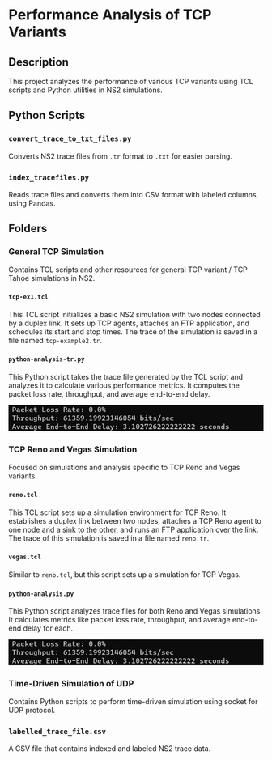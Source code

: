 # Performance Analysis of TCP Variants

## Description
This project analyzes the performance of various TCP variants using TCL scripts and Python utilities in NS2 simulations.

## Python Scripts

### `convert_trace_to_txt_files.py`
Converts NS2 trace files from `.tr` format to `.txt` for easier parsing.

### `index_tracefiles.py`
Reads trace files and converts them into CSV format with labeled columns, using Pandas.

## Folders

### General TCP Simulation
Contains TCL scripts and other resources for general TCP variant / TCP Tahoe simulations in NS2.

#### `tcp-ex1.tcl`
This TCL script initializes a basic NS2 simulation with two nodes connected by a duplex link. It sets up TCP agents, attaches an FTP application, and schedules its start and stop times. The trace of the simulation is saved in a file named `tcp-example2.tr`.

#### `python-analysis-tr.py`
This Python script takes the trace file generated by the TCL script and analyzes it to calculate various performance metrics. It computes the packet loss rate, throughput, and average end-to-end delay.

![Metrics Screenshot](General%20TCP%20Simulation/tcp_analysis1.jpg)


### TCP Reno and Vegas Simulation
Focused on simulations and analysis specific to TCP Reno and Vegas variants.

#### `reno.tcl`
This TCL script sets up a simulation environment for TCP Reno. It establishes a duplex link between two nodes, attaches a TCP Reno agent to one node and a sink to the other, and runs an FTP application over the link. The trace of this simulation is saved in a file named `reno.tr`.

#### `vegas.tcl`
Similar to `reno.tcl`, but this script sets up a simulation for TCP Vegas.

#### `python-analysis.py`
This Python script analyzes trace files for both Reno and Vegas simulations. It calculates metrics like packet loss rate, throughput, and average end-to-end delay for each.

![Metrics Screenshot2](General%20TCP%20Simulation/tcp_analysis1.jpg)

### Time-Driven Simulation of UDP
Contains Python scripts to perform time-driven simulation using socket for UDP protocol.

### `labelled_trace_file.csv`
A CSV file that contains indexed and labeled NS2 trace data.
